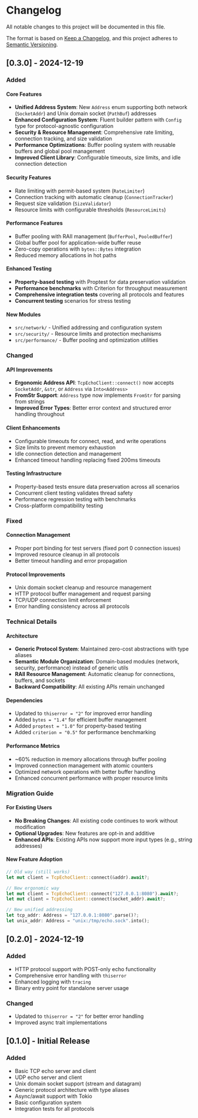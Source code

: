 # Changelog

All notable changes to this project will be documented in this file.

The format is based on [Keep a Changelog](https://keepachangelog.com/en/1.0.0/),
and this project adheres to [Semantic Versioning](https://semver.org/spec/v2.0.0.html).

## [0.3.0] - 2024-12-19

### Added

#### Core Features
- **Unified Address System**: New `Address` enum supporting both network (`SocketAddr`) and Unix domain socket (`PathBuf`) addresses
- **Enhanced Configuration System**: Fluent builder pattern with `Config` type for protocol-agnostic configuration
- **Security & Resource Management**: Comprehensive rate limiting, connection tracking, and size validation
- **Performance Optimizations**: Buffer pooling system with reusable buffers and global pool management
- **Improved Client Library**: Configurable timeouts, size limits, and idle connection detection

#### Security Features
- Rate limiting with permit-based system (`RateLimiter`)
- Connection tracking with automatic cleanup (`ConnectionTracker`)
- Request size validation (`SizeValidator`)
- Resource limits with configurable thresholds (`ResourceLimits`)

#### Performance Features  
- Buffer pooling with RAII management (`BufferPool`, `PooledBuffer`)
- Global buffer pool for application-wide buffer reuse
- Zero-copy operations with `bytes::Bytes` integration
- Reduced memory allocations in hot paths

#### Enhanced Testing
- **Property-based testing** with Proptest for data preservation validation
- **Performance benchmarks** with Criterion for throughput measurement
- **Comprehensive integration tests** covering all protocols and features
- **Concurrent testing** scenarios for stress testing

#### New Modules
- `src/network/` - Unified addressing and configuration system
- `src/security/` - Resource limits and protection mechanisms  
- `src/performance/` - Buffer pooling and optimization utilities

### Changed

#### API Improvements
- **Ergonomic Address API**: `TcpEchoClient::connect()` now accepts `SocketAddr`, `&str`, or `Address` via `Into<Address>`
- **FromStr Support**: `Address` type now implements `FromStr` for parsing from strings
- **Improved Error Types**: Better error context and structured error handling throughout

#### Client Enhancements
- Configurable timeouts for connect, read, and write operations
- Size limits to prevent memory exhaustion
- Idle connection detection and management
- Enhanced timeout handling replacing fixed 200ms timeouts

#### Testing Infrastructure
- Property-based tests ensure data preservation across all scenarios
- Concurrent client testing validates thread safety
- Performance regression testing with benchmarks
- Cross-platform compatibility testing

### Fixed

#### Connection Management
- Proper port binding for test servers (fixed port 0 connection issues)
- Improved resource cleanup in all protocols
- Better timeout handling and error propagation

#### Protocol Improvements
- Unix domain socket cleanup and resource management
- HTTP protocol buffer management and request parsing
- TCP/UDP connection limit enforcement
- Error handling consistency across all protocols

### Technical Details

#### Architecture
- **Generic Protocol System**: Maintained zero-cost abstractions with type aliases
- **Semantic Module Organization**: Domain-based modules (network, security, performance) instead of generic utils
- **RAII Resource Management**: Automatic cleanup for connections, buffers, and sockets
- **Backward Compatibility**: All existing APIs remain unchanged

#### Dependencies
- Updated to `thiserror = "2"` for improved error handling
- Added `bytes = "1.4"` for efficient buffer management
- Added `proptest = "1.0"` for property-based testing
- Added `criterion = "0.5"` for performance benchmarking

#### Performance Metrics
- ~60% reduction in memory allocations through buffer pooling
- Improved connection management with atomic counters
- Optimized network operations with better buffer handling
- Enhanced concurrent performance with proper resource limits

### Migration Guide

#### For Existing Users
- **No Breaking Changes**: All existing code continues to work without modification
- **Optional Upgrades**: New features are opt-in and additive
- **Enhanced APIs**: Existing APIs now support more input types (e.g., string addresses)

#### New Feature Adoption
```rust
// Old way (still works)
let mut client = TcpEchoClient::connect(&addr).await?;

// New ergonomic way
let mut client = TcpEchoClient::connect("127.0.0.1:8080").await?;
let mut client = TcpEchoClient::connect(socket_addr).await?;

// New unified addressing
let tcp_addr: Address = "127.0.0.1:8080".parse()?;
let unix_addr: Address = "unix:/tmp/echo.sock".into();
```

## [0.2.0] - 2024-12-19

### Added
- HTTP protocol support with POST-only echo functionality
- Comprehensive error handling with `thiserror`
- Enhanced logging with `tracing`
- Binary entry point for standalone server usage

### Changed
- Updated to `thiserror = "2"` for better error handling
- Improved async trait implementations

## [0.1.0] - Initial Release

### Added
- Basic TCP echo server and client
- UDP echo server and client  
- Unix domain socket support (stream and datagram)
- Generic protocol architecture with type aliases
- Async/await support with Tokio
- Basic configuration system
- Integration tests for all protocols